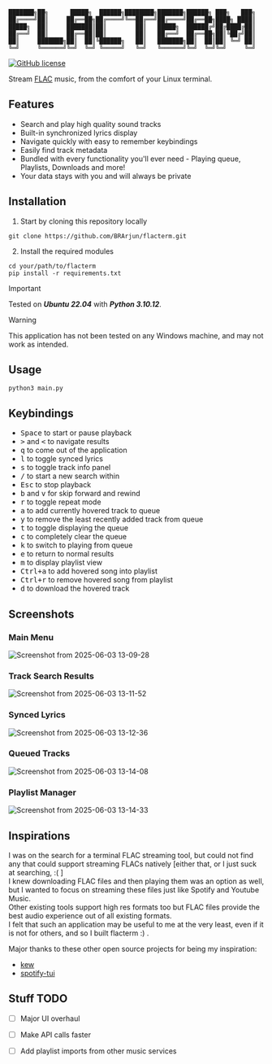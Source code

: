 ```
███████╗██╗      █████╗  ██████╗████████╗███████╗██████╗ ███╗   ███╗
██╔════╝██║     ██╔══██╗██╔════╝╚══██╔══╝██╔════╝██╔══██╗████╗ ████║
█████╗  ██║     ███████║██║        ██║   █████╗  ██████╔╝██╔████╔██║
██╔══╝  ██║     ██╔══██║██║        ██║   ██╔══╝  ██╔══██╗██║╚██╔╝██║
██║     ███████╗██║  ██║╚██████╗   ██║   ███████╗██║  ██║██║ ╚═╝ ██║
╚═╝     ╚══════╝╚═╝  ╚═╝ ╚═════╝   ╚═╝   ╚══════╝╚═╝  ╚═╝╚═╝     ╚═╝
```

[![GitHub license](https://img.shields.io/github/license/ravachol/kew?color=333333&style=for-the-badge)](https://github.com/ravachol/kew/blob/master/LICENSE)

Stream [FLAC](https://en.wikipedia.org/wiki/FLAC) music, from the comfort of your Linux terminal.

## Features

- Search and play high quality sound tracks
- Built-in synchronized lyrics display
- Navigate quickly with easy to remember keybindings
- Easily find track metadata
- Bundled with every functionality you'll ever need - Playing queue, Playlists, Downloads and more!
- Your data stays with you and will always be private

## Installation

1. Start by cloning this repository locally
```
git clone https://github.com/BRArjun/flacterm.git
```
2. Install the required modules
```
cd your/path/to/flacterm
pip install -r requirements.txt
```

> [!IMPORTANT]
> Tested on **_Ubuntu 22.04_** with **_Python 3.10.12_**.

> [!WARNING]
> This application has not been tested on any Windows machine, and may not work as intended. 

## Usage

```
python3 main.py
```

## Keybindings

- <kbd>Space</kbd> to start or pause playback
- <kbd>></kbd> and <kbd><</kbd> to navigate results
- <kbd>q</kbd> to come out of the application
- <kbd>l</kbd> to toggle synced lyrics
- <kbd>s</kbd> to toggle track info panel
- <kbd>/</kbd> to start a new search within
- <kbd>Esc</kbd> to stop playback
- <kbd>b</kbd> and <kbd>v</kbd> for skip forward and rewind
- <kbd>r</kbd> to toggle repeat mode
- <kbd>a</kbd> to add currently hovered track to queue
- <kbd>y</kbd> to remove the least recently added track from queue
- <kbd>t</kbd> to toggle displaying the queue
- <kbd>c</kbd> to completely clear the queue
- <kbd>k</kbd> to switch to playing from queue
- <kbd>e</kbd> to return to normal results
- <kbd>m</kbd> to display playlist view
- <kbd>Ctrl+a</kbd> to add hovered song into playlist
- <kbd>Ctrl+r</kbd> to remove hovered song from playlist
- <kbd>d</kbd> to download the hovered track

## Screenshots

### Main Menu
![Screenshot from 2025-06-03 13-09-28](https://github.com/user-attachments/assets/ad3fa308-cd0c-4c41-a616-38dab8140acb)

### Track Search Results
![Screenshot from 2025-06-03 13-11-52](https://github.com/user-attachments/assets/60b1090b-c614-47f6-bd21-8ffef8837ce5)

### Synced Lyrics
![Screenshot from 2025-06-03 13-12-36](https://github.com/user-attachments/assets/43e1636b-4b01-4cc9-94b4-dc0686f7b28a)

### Queued Tracks
![Screenshot from 2025-06-03 13-14-08](https://github.com/user-attachments/assets/57164a12-a2ab-41e3-94ef-b6a4c6dc384c)

### Playlist Manager
![Screenshot from 2025-06-03 13-14-33](https://github.com/user-attachments/assets/3880c4eb-dbf6-41d1-ad63-83fca3449864)


## Inspirations
I was on the search for a terminal FLAC streaming tool, but could not find any that could support streaming FLACs natively [either that, or I just suck at searching, :( ]\
I knew downloading FLAC files and then playing them was an option as well, but I wanted to focus on streaming these files just like Spotify and Youtube Music. \
Other existing tools support high res formats too but FLAC files provide the best audio experience out of all existing formats.\
I felt that such an application may be useful to me at the very least, even if it is not for others, and so I built flacterm :) .

Major thanks to these other open source projects for being my inspiration: 
- [kew](https://github.com/ravachol/kew/)
- [spotify-tui](https://github.com/Rigellute/spotify-tui)
 
## Stuff TODO

- [ ] Major UI overhaul
- [ ] Make API calls faster
- [ ] Add playlist imports from other music services



